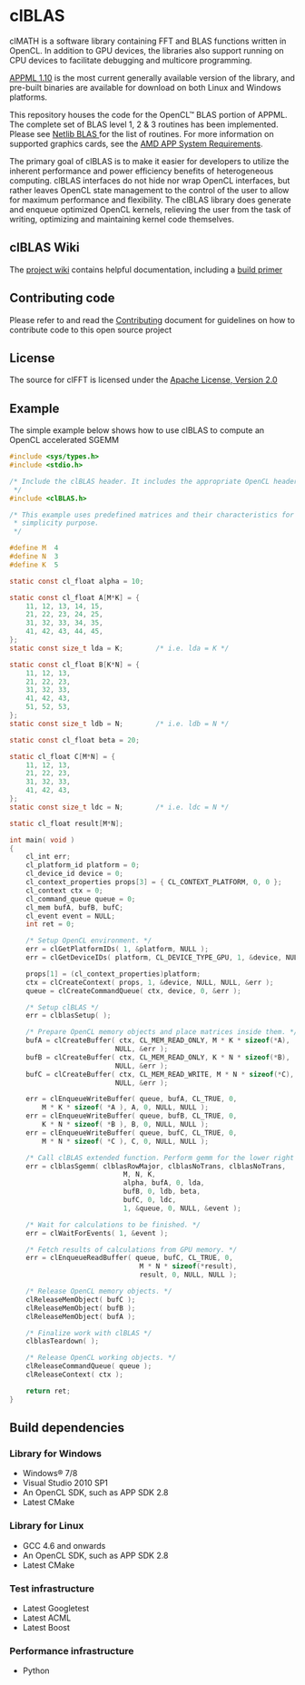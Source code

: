 clBLAS
=====

clMATH is a software library containing FFT and BLAS functions written in OpenCL. In addition to GPU devices, the libraries also support running on CPU devices to facilitate debugging and multicore programming.

<a href="http://developer.amd.com/tools-and-sdks/heterogeneous-computing/amd-accelerated-parallel-processing-math-libraries/">APPML 1.10</a> is the most current generally available version of the library, and pre-built binaries are available for download on both Linux and Windows platforms.

This repository houses the code for the OpenCL™ BLAS portion of APPML.  The complete set of BLAS level 1, 2 & 3 routines has been  implemented. Please see <a href="http://www.netlib.org/blas/index.html"> Netlib BLAS </a> for the list of routines.  For more information on supported graphics cards, see the <a href="http://developer.amd.com/tools-and-sdks/heterogeneous-computing/amd-accelerated-parallel-processing-app-sdk/system-requirements-driver-compatibility/">AMD APP System Requirements</a>.

The primary goal of clBLAS is to make it easier for developers to utilize the inherent performance and power efficiency benefits of heterogeneous computing.  clBLAS interfaces do not hide nor wrap OpenCL interfaces, but rather leaves OpenCL state management to the control of the user to allow for maximum performance and flexibility.  The clBLAS library does generate and enqueue optimized OpenCL kernels, relieving the user from the task of writing, optimizing and maintaining kernel code themselves.

## clBLAS Wiki
The [project wiki](https://github.com/kknox/clBLAS/wiki) contains helpful documentation, including a [build primer](https://github.com/kknox/clBLAS/wiki/Build)

## Contributing code
Please refer to and read the [Contributing](CONTRIBUTING.md) document for guidelines on how to contribute code to this open source project

## License
The source for clFFT is licensed under the [Apache License, Version 2.0]( http://www.apache.org/licenses/LICENSE-2.0 )

## Example
The simple example below shows how to use clBLAS to compute an OpenCL accelerated SGEMM

```c
#include <sys/types.h>
#include <stdio.h>

/* Include the clBLAS header. It includes the appropriate OpenCL headers
 */
#include <clBLAS.h>

/* This example uses predefined matrices and their characteristics for
 * simplicity purpose.
 */

#define M  4
#define N  3
#define K  5

static const cl_float alpha = 10;

static const cl_float A[M*K] = {
    11, 12, 13, 14, 15,
    21, 22, 23, 24, 25,
    31, 32, 33, 34, 35,
    41, 42, 43, 44, 45,
};
static const size_t lda = K;        /* i.e. lda = K */

static const cl_float B[K*N] = {
    11, 12, 13,
    21, 22, 23,
    31, 32, 33,
    41, 42, 43,
    51, 52, 53,
};
static const size_t ldb = N;        /* i.e. ldb = N */

static const cl_float beta = 20;

static cl_float C[M*N] = {
    11, 12, 13,
    21, 22, 23,
    31, 32, 33,
    41, 42, 43, 
};
static const size_t ldc = N;        /* i.e. ldc = N */

static cl_float result[M*N];

int main( void )
{
    cl_int err;
    cl_platform_id platform = 0;
    cl_device_id device = 0;
    cl_context_properties props[3] = { CL_CONTEXT_PLATFORM, 0, 0 };
    cl_context ctx = 0;
    cl_command_queue queue = 0;
    cl_mem bufA, bufB, bufC;
    cl_event event = NULL;
    int ret = 0;

    /* Setup OpenCL environment. */
    err = clGetPlatformIDs( 1, &platform, NULL );
    err = clGetDeviceIDs( platform, CL_DEVICE_TYPE_GPU, 1, &device, NULL );

    props[1] = (cl_context_properties)platform;
    ctx = clCreateContext( props, 1, &device, NULL, NULL, &err );
    queue = clCreateCommandQueue( ctx, device, 0, &err );

    /* Setup clBLAS */
    err = clblasSetup( );

    /* Prepare OpenCL memory objects and place matrices inside them. */
    bufA = clCreateBuffer( ctx, CL_MEM_READ_ONLY, M * K * sizeof(*A),
                          NULL, &err );
    bufB = clCreateBuffer( ctx, CL_MEM_READ_ONLY, K * N * sizeof(*B),
                          NULL, &err );
    bufC = clCreateBuffer( ctx, CL_MEM_READ_WRITE, M * N * sizeof(*C),
                          NULL, &err );

    err = clEnqueueWriteBuffer( queue, bufA, CL_TRUE, 0,
        M * K * sizeof( *A ), A, 0, NULL, NULL );
    err = clEnqueueWriteBuffer( queue, bufB, CL_TRUE, 0,
        K * N * sizeof( *B ), B, 0, NULL, NULL );
    err = clEnqueueWriteBuffer( queue, bufC, CL_TRUE, 0,
        M * N * sizeof( *C ), C, 0, NULL, NULL );

    /* Call clBLAS extended function. Perform gemm for the lower right sub-matrices */
    err = clblasSgemm( clblasRowMajor, clblasNoTrans, clblasNoTrans, 
							M, N, K,
							alpha, bufA, 0, lda,
							bufB, 0, ldb, beta,
							bufC, 0, ldc,
							1, &queue, 0, NULL, &event );

    /* Wait for calculations to be finished. */
    err = clWaitForEvents( 1, &event );

    /* Fetch results of calculations from GPU memory. */
    err = clEnqueueReadBuffer( queue, bufC, CL_TRUE, 0,
                                M * N * sizeof(*result),
                                result, 0, NULL, NULL );

    /* Release OpenCL memory objects. */
    clReleaseMemObject( bufC );
    clReleaseMemObject( bufB );
    clReleaseMemObject( bufA );

    /* Finalize work with clBLAS */
    clblasTeardown( );

    /* Release OpenCL working objects. */
    clReleaseCommandQueue( queue );
    clReleaseContext( ctx );

    return ret;
}
```

## Build dependencies
### Library for Windows
*  Windows® 7/8
*  Visual Studio 2010 SP1
*  An OpenCL SDK, such as APP SDK 2.8
*  Latest CMake

### Library for Linux
*  GCC 4.6 and onwards
*  An OpenCL SDK, such as APP SDK 2.8
*  Latest CMake

### Test infrastructure
* Latest Googletest
* Latest ACML 
* Latest Boost

### Performance infrastructure
* Python